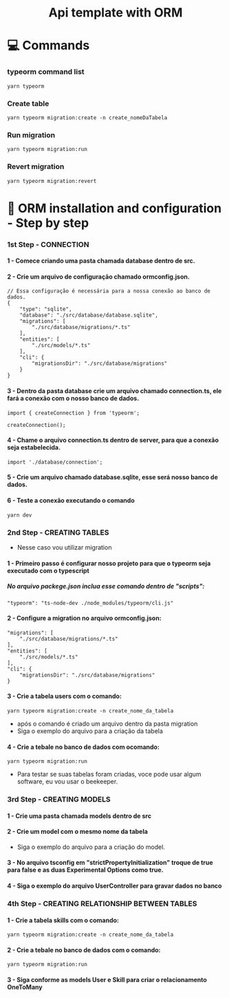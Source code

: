 
<h1 align="center">
    Api template with ORM
</h1>

# 💻 Commands
### typeorm command list
    yarn typeorm
    
### Create table 
    yarn typeorm migration:create -n create_nomeDaTabela
 
### Run migration
    yarn typeorm migration:run

### Revert migration
    yarn typeorm migration:revert

# 🤹‍ ORM installation and configuration - Step by step
### 1st Step - CONNECTION

#### 1 - Comece criando uma pasta chamada database dentro de src.

#### 2 - Crie um arquivo de configuração chamado ormconfig.json.
    // Essa configuração é necessária para a nossa conexão ao banco de dados.
    {
        "type": "sqlite",
        "database": "./src/database/database.sqlite",
        "migrations": [
            "./src/database/migrations/*.ts"
        ],
        "entities": [
            "./src/models/*.ts"
        ],
        "cli": {
            "migrationsDir": "./src/database/migrations"
        }
    }
    
#### 3 - Dentro da pasta database crie um arquivo chamado connection.ts, ele fará a conexão com o nosso banco de dados.
    import { createConnection } from 'typeorm';

    createConnection();

#### 4 - Chame o arquivo connection.ts dentro de server, para que a conexão seja estabelecida.
    import './database/connection';

#### 5 - Crie um arquivo chamado database.sqlite, esse será nosso banco de dados.

#### 6 - Teste a conexão executando o comando 
    yarn dev

### 2nd Step - CREATING TABLES
- Nesse caso vou utilizar migration

#### 1 - Primeiro passo é configurar nosso projeto para que o typeorm seja executado com o typescript
##### No arquivo packege.json inclua esse comando dentro de "scripts":
    "typeorm": "ts-node-dev ./node_modules/typeorm/cli.js"

#### 2 - Configure a migration no arquivo ormconfig.json:
    "migrations": [
        "./src/database/migrations/*.ts"
    ],
    "entities": [
        "./src/models/*.ts"
    ],
    "cli": {
        "migrationsDir": "./src/database/migrations"
    }

#### 3 - Crie a tabela users com o comando: 
    yarn typeorm migration:create -n create_nome_da_tabela
    
- após o comando é criado um arquivo dentro da pasta migration
- Siga o exemplo do arquivo para a criação da tabela

#### 4 - Crie a tebale no banco de dados com ocomando: 
    yarn typeorm migration:run
    
- Para testar se suas tabelas foram criadas, voce pode usar algum software, eu vou usar o beekeeper.

### 3rd Step - CREATING MODELS

#### 1 - Crie uma pasta chamada models dentro de src

#### 2 - Crie um model com o mesmo nome da tabela
- Siga o exemplo do arquivo para a criação do model.

#### 3 - No arquivo tsconfig em "strictPropertyInitialization" troque de true para false e as duas Experimental Options como true.

#### 4 - Siga o exemplo do arquivo UserController para gravar dados no banco

### 4th Step - CREATING RELATIONSHIP BETWEEN TABLES
#### 1 - Crie a tabela skills com o comando: 
    yarn typeorm migration:create -n create_nome_da_tabela

#### 2 - Crie a tebale no banco de dados com o comando: 
    yarn typeorm migration:run

#### 3 - Siga conforme as models User e Skill para criar o relacionamento OneToMany


